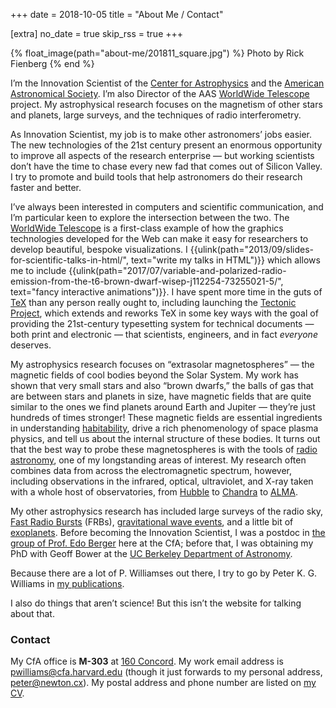 +++
date = 2018-10-05
title = "About Me / Contact"

[extra]
no_date = true
skip_rss = true
+++

{% float_image(path="about-me/201811_square.jpg") %}
Photo by Rick Fienberg
{% end %}

I’m the Innovation Scientist of the
[Center for Astrophysics](https://www.cfa.harvard.edu/) and the
[American Astronomical Society](https://aas.org/). I’m also Director of the
AAS [WorldWide Telescope](http://worldwidetelescope.org/) project. My
astrophysical research focuses on the magnetism of other stars and planets,
large surveys, and the techniques of radio interferometry.

As Innovation Scientist, my job is to make other astronomers’ jobs easier. The
new technologies of the 21st century present an enormous opportunity to
improve all aspects of the research enterprise — but working scientists don’t
have the time to chase every new fad that comes out of Silicon Valley. I try
to promote and build tools that help astronomers do their research faster and
better.

I’ve always been interested in computers and scientific communication, and I’m
particular keen to explore the intersection between the two. The
[WorldWide Telescope](http://worldwidetelescope.org/) is a first-class example
of how the graphics technologies developed for the Web can make it easy
for researchers to develop beautiful, bespoke visualizations. I
{{ulink(path="2013/09/slides-for-scientific-talks-in-html/", text="write my talks in HTML")}} which 
allows me to include
{{ulink(path="2017/07/variable-and-polarized-radio-emission-from-the-t6-brown-dwarf-wisep-j112254-73255021-5/",
text="fancy interactive animations")}}. I have spent more time in the guts of
[TeX](https://en.wikipedia.org/wiki/TeX) than any person really ought to,
including launching the
[Tectonic Project](https://tectonic-typesetting.github.io/), which extends and
reworks TeX in some key ways with the goal of providing the 21st-century
typesetting system for technical documents — both print and electronic — that
scientists, engineers, and in fact _everyone_ deserves.

My astrophysics research focuses on “extrasolar magnetospheres” — the magnetic
fields of cool bodies beyond the Solar System. My work has shown that very
small stars and also “brown dwarfs,” the balls of gas that are between stars
and planets in size, have magnetic fields that are quite similar to the ones
we find planets around Earth and Jupiter — they’re just hundreds of times
stronger! These magnetic fields are essential ingredients in understanding
[habitability](https://en.wikipedia.org/wiki/Planetary_habitability), drive a
rich phenomenology of space plasma physics, and tell us about the internal
structure of these bodies. It turns out that the best way to probe these
magnetospheres is with the tools of
[radio astronomy](https://en.wikipedia.org/wiki/Radio_astronomy), one of my
longstanding areas of interest. My research often combines data from across
the electromagnetic spectrum, however, including observations in the infrared,
optical, ultraviolet, and X-ray taken with a whole host of observatories, from
[Hubble](https://en.wikipedia.org/wiki/Hubble_Space_Telescope) to
[Chandra](http://chandra.harvard.edu/) to
[ALMA](http://www.almaobservatory.org/).

My other astrophysics research has included large surveys of the radio sky,
[Fast Radio Bursts](https://en.wikipedia.org/wiki/Fast_radio_burst) (FRBs),
[gravitational wave events](https://en.wikipedia.org/wiki/GW170817), and a
little bit of [exoplanets](https://en.wikipedia.org/wiki/Exoplanet). Before
becoming the Innovation Scientist, I was a postdoc in
[the group of Prof. Edo Berger](https://www.transients.science/) here at the
CfA; before that, I was obtaining my PhD with Geoff Bower at the
[UC Berkeley Department of Astronomy](https://astro.berkeley.edu/).

Because there are a lot of P. Williamses out there, I try to go by Peter K. G.
Williams in [my publications](./pubs.md).

I also do things that aren’t science! But this isn’t the website for talking
about that.


### Contact

My CfA office is **M-303** at [160 Concord](https://goo.gl/maps/4x5r67fTQDM2).
My work email address is
[pwilliams@cfa.harvard.edu](mailto:pwilliams@cfa.harvard.edu) (though it just
forwards to my personal address, [peter@newton.cx](mailto:peter@newton.cx)).
My postal address and phone number are listed on [my CV](./cv.md).
